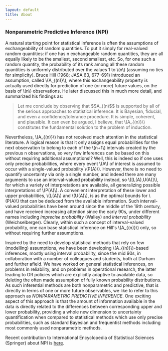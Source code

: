 ```yaml
---
layout: default
title: About
---
```




### Nonparametric Predictive Inference (NPI)

A natural starting point for statistical inference is often the assumptions of exchangeability of random quantities. To put it simply for real-valued random quantities: if one has n exchangeable random quantities, they are all equally likely to be the smallest, second smallest, etc. So, for one such a random quantity, the probability of its rank among all these random quantities is uniformly distributed over the values 1 to \\(n\\) (assuming no ties for simplicity). Bruce Hill (1968; JASA 63, 677-691) introduced an assumption, called \\(A_{(n)}\\), where this exchangeability property is actually used directly for prediction of one (or more) future values, on the basis of \\(n\\) observations. He later discussed this in much more detail, and summarized his findings as: 
 
> Let me conclude by observing that $$A_{(n)$$ is supported by all of the serious approaches to  statistical inference. It is Bayesian, fiducial, and even a confidence/tolerance procedure. It is simple, coherent, and plausible. It can even be argued, I believe, that \\(A_{(n)}\\) constitutes the fundamental solution to the problem of induction.

Nevertheless, \\(A_{(n)}\\) has not received much attention in the statistical literature. A logical reason is that it only assigns equal probabilities for the next observation to belong to each of the \\(n+1\\) intervals created by the previous n observations, so very few inferences can be based on this without requiring additional assumptions!? Well, this is indeed so if one uses only precise probabilities, where every event \\(A\\) of interest is assumed to occur with a single-valued probability \\(P(A)\\). However, there is no need to quantify uncertainty via only a single number, and indeed there are many arguments to use an interval-valued probability instead, so \\([L(A),U(A)]\\), for which a variety of interpretations are available, all generalizing possible interpretations of \\(P(A)\\). A convenient interpretation of these lower and upper probabilities, \\(L(A)\\) and \\(U(A)\\), is as the optimal bounds for \\(P(A)\\)  that can be deduced from the available information. Such interval-valued probabilities have been around since the middle of the 19th century, and have received increasing attention since the early 90s, under different names including *imprecise probability* (Walley) and *interval probability* (Weichselberger). Clearly, within such a concept of interval-valued probability, one can base statistical inference on Hill's  \\(A_{(n)}\\) only, so without requiring further assumptions.

Inspired by the need to develop statistical methods that rely on few (modelling) assumptions, we have been developing \\(A_{(n)}\\)-based inferences, mostly using interval probability, since the mid 90s, in collaboration with a number of colleagues and students, both at Durham and further afield. We have worked on general statistical inferences, on problems in reliability, and on problems in operational research, the latter leading to OR policies which are explicitly adaptive to available data, so deleting the often made assumption of fully known probability distributions. As such inferential methods are both nonparametric and predictive, that is directly in terms of one or more future observables, we like to refer to this approach as *NONPARAMETRIC PREDICTIVE INFERENCE*.  One exciting aspect of this approach is that the amount of information available in the data is directly related to the differences between corresponding upper and lower probability, providing a whole new dimension to uncertainty quantification when compared to statistical methods which use only precise probabilities, such as standard Bayesian and frequentist methods including most commonly used nonparametric methods.

 
 
Recent contribution to International Encyclopedia of Statistical Sciences (Springer) about NPI is [here](/pdfs/papers/Cool2011.pdf).


